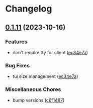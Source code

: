 # Changelog

## [0.1.11](https://github.com/willothy/sesh/compare/v0.1.10...v0.1.11) (2023-10-16)


### Features

* don't require tty for client ([ec34e7a](https://github.com/willothy/sesh/commit/ec34e7a5fb47ac17301b2ea16e338fe2256b19ad))


### Bug Fixes

* tui size management ([ec34e7a](https://github.com/willothy/sesh/commit/ec34e7a5fb47ac17301b2ea16e338fe2256b19ad))


### Miscellaneous Chores

* bump versions ([c6f1487](https://github.com/willothy/sesh/commit/c6f1487b47374cb419c041bcec23c112ded70da1))

